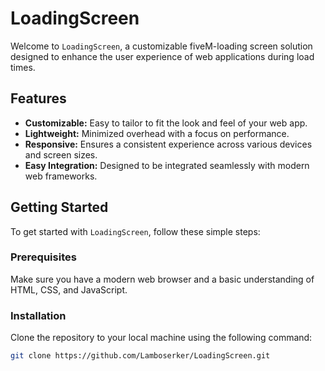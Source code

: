 # LoadingScreen

Welcome to `LoadingScreen`, a customizable fiveM-loading screen solution designed to enhance the user experience of web applications during load times.

## Features

- **Customizable:** Easy to tailor to fit the look and feel of your web app.
- **Lightweight:** Minimized overhead with a focus on performance.
- **Responsive:** Ensures a consistent experience across various devices and screen sizes.
- **Easy Integration:** Designed to be integrated seamlessly with modern web frameworks.

## Getting Started

To get started with `LoadingScreen`, follow these simple steps:

### Prerequisites

Make sure you have a modern web browser and a basic understanding of HTML, CSS, and JavaScript.

### Installation

Clone the repository to your local machine using the following command:

```sh
git clone https://github.com/Lamboserker/LoadingScreen.git
